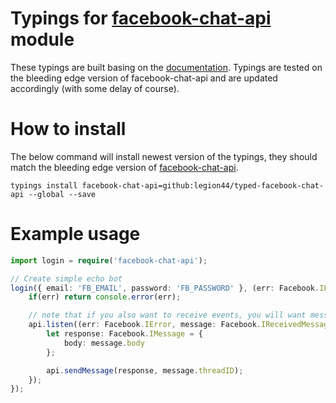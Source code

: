 # Typings for [facebook-chat-api](https://www.npmjs.com/package/facebook-chat-api) module
These typings are built basing on the [documentation](https://github.com/Schmavery/facebook-chat-api/blob/master/DOCS.md). Typings are tested on the bleeding edge version of facebook-chat-api and are updated accordingly (with some delay of course).

# How to install
The below command will install newest version of the typings, they should match the bleeding edge version of [facebook-chat-api](https://github.com/Schmavery/facebook-chat-api#bleeding-edge).
```batch
typings install facebook-chat-api=github:legion44/typed-facebook-chat-api --global --save
```

# Example usage
```typescript
import login = require('facebook-chat-api');

// Create simple echo bot
login({ email: 'FB_EMAIL', password: 'FB_PASSWORD' }, (err: Facebook.ILoginError, api: Facebook.API) => {
    if(err) return console.error(err);

    // note that if you also want to receive events, you will want message to be `IReceived` instead of `IReceivedMessage`
    api.listen((err: Facebook.IError, message: Facebook.IReceivedMessage) => {
        let response: Facebook.IMessage = {
            body: message.body
        };

        api.sendMessage(response, message.threadID);
    });
});
```
